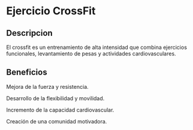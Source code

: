 # Ejercicio CrossFit

## Descripcion

El crossfit es un entrenamiento de alta intensidad que combina ejercicios funcionales, levantamiento de pesas y actividades cardiovasculares.

## Beneficios

Mejora de la fuerza y resistencia.

Desarrollo de la flexibilidad y movilidad.

Incremento de la capacidad cardiovascular.

Creación de una comunidad motivadora.